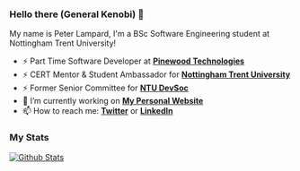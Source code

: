 ### Hello there (General Kenobi) 👋

My name is Peter Lampard, I'm a BSc Software Engineering student at Nottingham Trent University!

- ⚡ Part Time Software Developer at **[Pinewood Technologies](https://www.pinewood.co.uk/)**
- ⚡ CERT Mentor & Student Ambassador for **[Nottingham Trent University](https://www.ntu.ac.uk/)**
- ⚡ Former Senior Committee for **[NTU DevSoc](https://devsoc.co.uk/)**
- 🔭 I’m currently working on **[My Personal Website](https://lampard.dev)**
- 📫 How to reach me: **[Twitter](https://twitter.com/petelampy)** or **[LinkedIn](https://linkedin.com/in/petelampy)**

### My Stats
[![Github Stats](https://github-readme-stats.vercel.app/api?username=petelampy&show_icons=true&theme=dark&count_private=true&custom_title=GitHub%20Stats&line_height=24)](https://github.com/anuraghazra/github-readme-stats)

